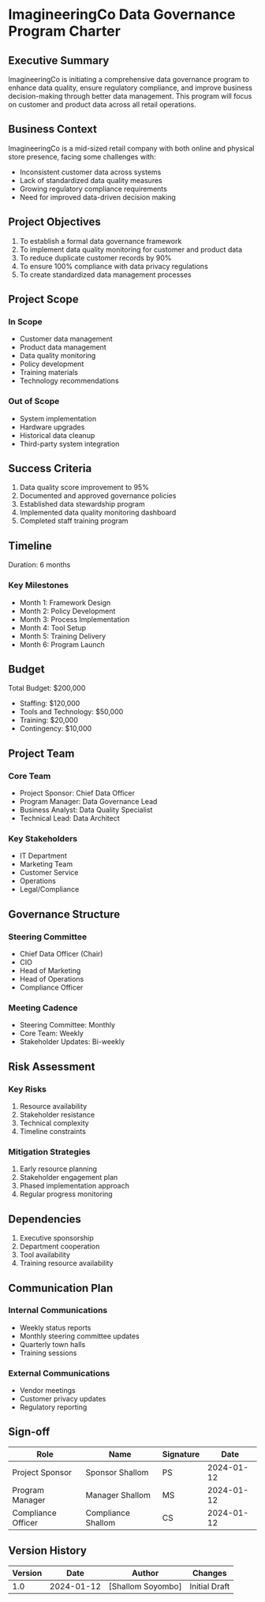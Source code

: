 # ImagineeringCo Data Governance Program Charter

## Executive Summary
ImagineeringCo is initiating a comprehensive data governance program to enhance data quality, ensure regulatory compliance, and improve business decision-making through better data management. This program will focus on customer and product data across all retail operations.

## Business Context
ImagineeringCo is a mid-sized retail company with both online and physical store presence, facing some challenges with:
- Inconsistent customer data across systems
- Lack of standardized data quality measures
- Growing regulatory compliance requirements
- Need for improved data-driven decision making

## Project Objectives
1. To establish a formal data governance framework
2. To implement data quality monitoring for customer and product data
3. To reduce duplicate customer records by 90%
4. To ensure 100% compliance with data privacy regulations
5. To create standardized data management processes

## Project Scope

### In Scope
- Customer data management
- Product data management
- Data quality monitoring
- Policy development
- Training materials
- Technology recommendations

### Out of Scope
- System implementation
- Hardware upgrades
- Historical data cleanup
- Third-party system integration

## Success Criteria
1. Data quality score improvement to 95%
2. Documented and approved governance policies
3. Established data stewardship program
4. Implemented data quality monitoring dashboard
5. Completed staff training program

## Timeline
Duration: 6 months

### Key Milestones
- Month 1: Framework Design
- Month 2: Policy Development
- Month 3: Process Implementation
- Month 4: Tool Setup
- Month 5: Training Delivery
- Month 6: Program Launch

## Budget
Total Budget: $200,000
- Staffing: $120,000
- Tools and Technology: $50,000
- Training: $20,000
- Contingency: $10,000

## Project Team

### Core Team
- Project Sponsor: Chief Data Officer
- Program Manager: Data Governance Lead
- Business Analyst: Data Quality Specialist
- Technical Lead: Data Architect

### Key Stakeholders
- IT Department
- Marketing Team
- Customer Service
- Operations
- Legal/Compliance

## Governance Structure

### Steering Committee
- Chief Data Officer (Chair)
- CIO
- Head of Marketing
- Head of Operations
- Compliance Officer

### Meeting Cadence
- Steering Committee: Monthly
- Core Team: Weekly
- Stakeholder Updates: Bi-weekly

## Risk Assessment

### Key Risks
1. Resource availability
2. Stakeholder resistance
3. Technical complexity
4. Timeline constraints

### Mitigation Strategies
1. Early resource planning
2. Stakeholder engagement plan
3. Phased implementation approach
4. Regular progress monitoring

## Dependencies
1. Executive sponsorship
2. Department cooperation
3. Tool availability
4. Training resource availability

## Communication Plan

### Internal Communications
- Weekly status reports
- Monthly steering committee updates
- Quarterly town halls
- Training sessions

### External Communications
- Vendor meetings
- Customer privacy updates
- Regulatory reporting

## Sign-off

| Role | Name | Signature | Date |
|------|------|-----------|------|
| Project Sponsor | Sponsor Shallom| PS |2024-01-12 |
| Program Manager | Manager Shallom| MS |2024-01-12  |
| Compliance Officer |Compliance Shallom |CS | 2024-01-12 |

## Version History
| Version | Date | Author | Changes |
|---------|------|--------|----------|
| 1.0 | 2024-01-12 | [Shallom Soyombo] | Initial Draft |
